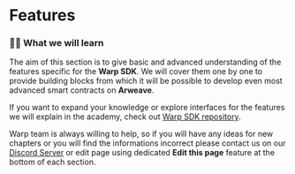 # Features

### 🧑‍🎓 What we will learn

The aim of this section is to give basic and advanced understanding of the features specific for the **Warp SDK**. We will cover them one by one to provide building blocks from which it will be possible to develop even most advanced smart contracts on **Arweave**.

If you want to expand your knowledge or explore interfaces for the features we will explain in the academy, check out [Warp SDK repository](https://github.com/warp-contracts/warp).

Warp team is always willing to help, so if you will have any ideas for new chapters or you will find the informations incorrect please contact us on our [Discord Server](https://discord.com/invite/PVxBZKFr46) or edit page using dedicated **Edit this page** feature at the bottom of each section.

